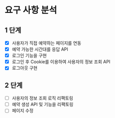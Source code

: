 # 요구 사항 분석
## 1 단계
- [x] 사용자가 직접 예약하는 페이지를 연동
- [x] 예약 가능한 시간대를 응답 API
- [x] 로그인 기능을 구현
- [x] 로그인 후 Cookie를 이용하여 사용자의 정보 조회 API
- [x] 로그아웃 구현

## 2 단계
- [ ] 사용자의 정보 조회 로직 리팩토링
- [ ] 예약 생성 API 및 기능을 리팩토링
- [ ] 페이지 수정
